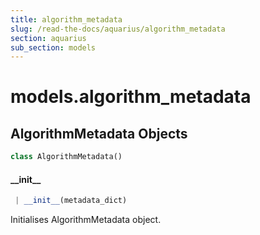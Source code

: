 ```yaml
---
title: algorithm_metadata
slug: /read-the-docs/aquarius/algorithm_metadata
section: aquarius
sub_section: models
---
```

<a name="models.algorithm_metadata"></a>
# models.algorithm\_metadata

<a name="models.algorithm_metadata.AlgorithmMetadata"></a>
## AlgorithmMetadata Objects

```python
class AlgorithmMetadata()
```

<a name="models.algorithm_metadata.AlgorithmMetadata.__init__"></a>
#### \_\_init\_\_

```python
 | __init__(metadata_dict)
```

Initialises AlgorithmMetadata object.

